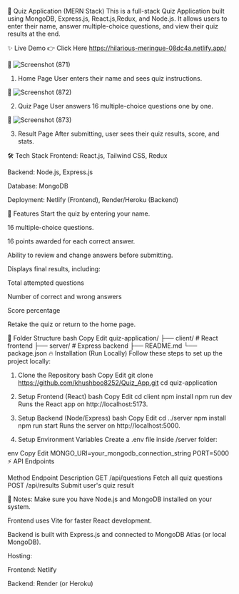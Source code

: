 🎯 Quiz Application (MERN Stack)
This is a full-stack Quiz Application built using MongoDB, Express.js, React.js,Redux, and Node.js.
It allows users to enter their name, answer multiple-choice questions, and view their quiz results at the end.

✨ Live Demo
👉 Click Here  https://hilarious-meringue-08dc4a.netlify.app/

📸 ![Screenshot (871)](https://github.com/user-attachments/assets/7dc148f0-15f5-4a42-b407-d065c2b84df7)

1. Home Page
User enters their name and sees quiz instructions.

📸 ![Screenshot (872)](https://github.com/user-attachments/assets/b77ac4d7-9d0b-465e-812a-fc86ae5d50d0)

2. Quiz Page
User answers 16 multiple-choice questions one by one.

📸 ![Screenshot (873)](https://github.com/user-attachments/assets/5dc1f1ec-0c32-45f2-a7ba-115c8c77600b)

3. Result Page
After submitting, user sees their quiz results, score, and stats.


🛠️ Tech Stack
Frontend: React.js, Tailwind CSS, Redux

Backend: Node.js, Express.js

Database: MongoDB

Deployment: Netlify (Frontend), Render/Heroku (Backend)

🚀 Features
Start the quiz by entering your name.

16 multiple-choice questions.

16 points awarded for each correct answer.

Ability to review and change answers before submitting.

Displays final results, including:

Total attempted questions

Number of correct and wrong answers

Score percentage

Retake the quiz or return to the home page.

📂 Folder Structure
bash
Copy
Edit
quiz-application/
├── client/       # React frontend
├── server/       # Express backend
├── README.md
└── package.json
🔥 Installation (Run Locally)
Follow these steps to set up the project locally:

1. Clone the Repository
bash
Copy
Edit
git clone https://github.com/khushboo8252/Quiz_App.git
cd quiz-application
2. Setup Frontend (React)
bash
Copy
Edit
cd client
npm install
npm run dev
Runs the React app on http://localhost:5173.

3. Setup Backend (Node/Express)
bash
Copy
Edit
cd ../server
npm install
npm run start
Runs the server on http://localhost:5000.

4. Setup Environment Variables
Create a .env file inside /server folder:

env
Copy
Edit
MONGO_URI=your_mongodb_connection_string
PORT=5000
⚡ API Endpoints

Method	Endpoint	Description
GET	/api/questions	Fetch all quiz questions
POST	/api/results	Submit user's quiz result

📢 Notes:
Make sure you have Node.js and MongoDB installed on your system.

Frontend uses Vite for faster React development.

Backend is built with Express.js and connected to MongoDB Atlas (or local MongoDB).

Hosting:

Frontend: Netlify

Backend: Render (or Heroku)
